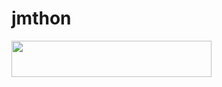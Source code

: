 # jmthon

<p align="left"><a href="https://heroku.com/deploy?template=https://github.com/karar55/roz"> <img src="https://img.shields.io/badge/Deploy%20To%20Heroku-purple?style=for-the-badge&logo=heroku" width="320" height="58.45"/></a></p>
